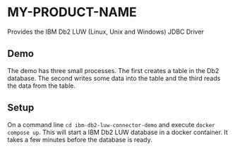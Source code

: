 <!--
Dear developer!     

When you create your very valuable documentation, please be aware that this Readme.md is not only published on github. This documentation is also processed automatically and published on our website. For this to work, the two headings "Demo" and "Setup" must not be changed. Do also not change the order of the headings. Feel free to add sub-sections wherever you want.
-->

# MY-PRODUCT-NAME

Provides the IBM Db2 LUW (Linux, Unix and Windows) JDBC Driver

<!--
The explanations under "MY-RRODUCT-NAME" are displayed  e.g. for the Connector A-Trust here: https://market.axonivy.com/a-trust#tab-description   
-->

## Demo

The demo has three small processes. The first creates a table in the Db2 database.
The second writes some data into the table and the third reads the data from the table.

<!--
We use all entries under the heading "Demo" for the demo-Tab on our Website, e.g. for the Connector A-Trust here: https://market.axonivy.com/a-trust#tab-demo  
-->

## Setup

On a command line `cd ibm-db2-luw-connector-demo` and execute `docker compose up`.
This will start a IBM Db2 LUW database in a docker container.
It takes a few minutes before the database is ready.
